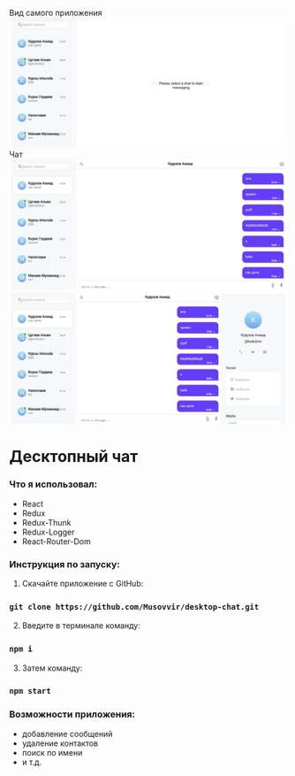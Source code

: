 Вид самого приложения
![Header](https://github.com/musovvir/desktop-chat/blob/master/src/assets/desktop-chat.jpg)
Чат
![Header](https://github.com/musovvir/desktop-chat/blob/master/src/assets/chat.jpg)
![Header](https://github.com/musovvir/desktop-chat/blob/master/src/assets/profile.jpg)
# Десктопный чат

### Что я использовал:

- React
- Redux
- Redux-Thunk
- Redux-Logger
- React-Router-Dom

### Инструкция по запуску:

1. Скачайте приложение с GitHub:

### `git clone https://github.com/Musovvir/desktop-chat.git`

2. Введите в терминале команду:

### `npm i`

3. Затем команду:

### `npm start`

### Возможности приложения:

- добавление сообщений
- удаление контактов
- поиск по имени
- и т.д.
